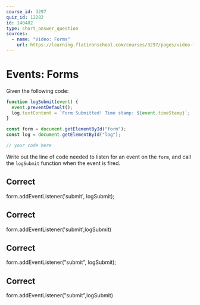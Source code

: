 ```yaml
---
course_id: 3297
quiz_id: 12282
id: 140482
type: short_answer_question
sources:
  - name: "Video: Forms"
    url: https://learning.flatironschool.com/courses/3297/pages/video-forms?module_item_id=270739
---
```


# Events: Forms

Given the following code:

```javascript
function logSubmit(event) {
  event.preventDefault();
  log.textContent = `Form Submitted! Time stamp: ${event.timeStamp}`;
}

const form = document.getElementById("form");
const log = document.getElementById("log");

// your code here
```

Write out the line of code needed to listen for an event on the `form`, and call
the `logSubmit` function when the event is fired.

## Correct

form.addEventListener('submit', logSubmit);

## Correct

form.addEventListener('submit',logSubmit)

## Correct

form.addEventListener("submit", logSubmit);

## Correct

form.addEventListener("submit",logSubmit)
